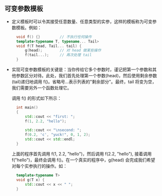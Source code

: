 
## 可变参数模板
- 定义模板时可以令其接受任意数量、任意类型的实参，这样的模板称为可变参数模板。例如：
  ```c++
    void f() {}         // 不执行任何操作
    template<typename T, typename... Tail>
    void f(T head, Tail... tail) {
        g(head);        // 对 head 做某些操作
        f(tail...);     // 再次处理 tail
    }
  ```  
- 实现可变参数模板的关键是：当你传给它多个参数时，谨记把第一个参数和其他参数区分对待。此处，我们首先处理第一个参数(head)，然后使用剩余参数(tail)递归地调用 f()。省略号...表示列表的"剩余部分"。最终，tail 将变为空，我们需要另外一个函数处理它。
  
  调用 f() 的形式如下所示：
  ```c++
    int main()
    {
        std::cout << "first: ";
        f(1, 2.2, "hello");
        
        std::cout << "\nsecond: ";
        f(0.2, 'c', "yuck!", 0, 1, 2);
        std::cout << std::endl;
    }
  ```
  上面的程序首先调用 f(1, 2.2, "hello")，然后调用 f(2.2, "hello"), 接着调用 f("hello")，最终会调用 f()。在一个真实的程序中，g(head) 会完成我们希望对每个实参执行的操作。如：
  ```c++
    template<typename T>
    void g(T x) {
        std::cout << x << " ";
    }
  ```